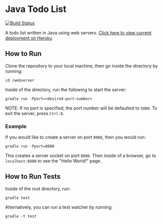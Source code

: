 # Java Todo List
[![Build Status](https://travis-ci.org/seoulection/webserver.svg?branch=sockets)](https://travis-ci.org/seoulection/webserver)

A todo list written in Java using web servers.
[Click here to view current deployment on Heroku](https://java-todo-list.herokuapp.com/)
## How to Run
Clone the repository to your local machine, then go inside the directory by running:
```
cd /webserver
```
Inside of the directory, run the following to start the server:
```
gradle run -Pport=<desired-port-number>
```
NOTE: If no port is specified, the port number will be defaulted to `5000`.
To exit the server, press `Ctrl-D`.
### Example
If you would like to create a server on port `8080`, then you would run:
```
gradle run -Pport=8080
```
This creates a server socket on port `8080`. Then inside of a browser, go to `localhost:8080` to see the "Hello World!" page.

## How to Run Tests
Inside of the root directory, run:
```
gradle test
```
Alternatively, you can run a test watcher by running:
```
gradle -t test
```
